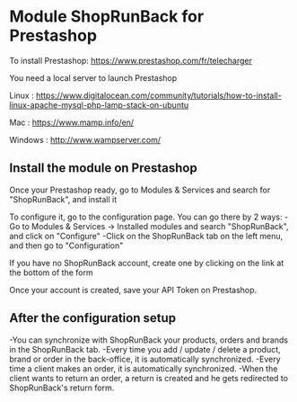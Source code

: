 # Module ShopRunBack for Prestashop

To install Prestashop:
https://www.prestashop.com/fr/telecharger

You need a local server to launch Prestashop

Linux : https://www.digitalocean.com/community/tutorials/how-to-install-linux-apache-mysql-php-lamp-stack-on-ubuntu

Mac : https://www.mamp.info/en/

Windows : http://www.wampserver.com/


## Install the module on Prestashop

Once your Prestashop ready, go to Modules & Services and search for "ShopRunBack", and install it

To configure it, go to the configuration page. You can go there by 2 ways:
  -Go to Modules & Services -> Installed modules and search "ShopRunBack", and click on "Configure"
  -Click on the ShopRunBack tab on the left menu, and then go to "Configuration"


If you have no ShopRunBack account, create one by clicking on the link at the bottom of the form

Once your account is created, save your API Token on Prestashop.


## After the configuration setup

  -You can synchronize with ShopRunBack your products, orders and brands in the ShopRunBack tab.
  -Every time you add / update / delete a product, brand or order in the back-office, it is automatically synchronized.
  -Every time a client makes an order, it is automatically synchronized.
  -When the client wants to return an order, a return is created and he gets redirected to ShopRunBack's return form.
